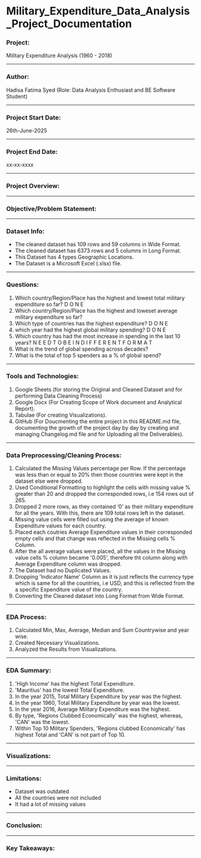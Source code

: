 # Military_Expenditure_Data_Analysis_Project_Documentation

### Project: 
Military Expenditure Analysis (1960 - 2018)

---

### Author:
Hadisa Fatima Syed (Role: Data Analysis Enthusiast and BE Software Student)

---

### Project Start Date:                                        
26th-June-2025

---

### Project End Date:
xx-xx-xxxx

---

### Project Overview:

---

### Objective/Problem Statement:

---

### Dataset Info:
- The cleaned dataset has 109 rows and 59 columns in Wide Format.
- The cleaned dataset has 6373 rows and 5 columns in Long Format.
- This Dataset has 4 types Geographic Locations.
- The Dataset is a Microsoft Excel (.xlsx) file.

---

### Questions:
1. Which country/Region/Place has the highest and lowest total military expenditure so far?       D O N E
2. Which country/Region/Place has the highest and loweset average military expenditure so far?
3. Which type of countries has the highest expenditure?                                           D O N E
4. which year had the highest global military spending?                                           D O N E    
6. Which country has had the most increase in spending in the last 10 years?                      N E E D    T O    B E    I N    D I F F E R E N T    F O R M A T
7. What is the trend of global spending across decades?
8. What is the total of top 5 spenders as a % of global spend?

--- 

### Tools and Technologies:
1. Google Sheets (for storing the Original and Cleaned Dataset and for performing Data Cleaning Process)
2. Google Docx (For Creating Scope of Work document and Analytical Report).
3. Tabulae (For creating Visualizations).
4. GitHub (For Doucmenting the entire project in this README.md file, documenting the growth of the project day by day by creating and managing Changelog.md file and for Uploading all the Deliverables).

---

### Data Preprocessing/Cleaning Process:
1. Calculated the Missing Values percentage per Row. If the percentage was less than or equal to 20% then those countries were kept in the dataset else were dropped.
2. Used Conditional Formatting to highlight the cells with missing value % greater than 20 and dropped the corresponded rows, i.e 154 rows out of 265.
3. Dropped 2 more rows, as they contained ‘0’ as their military expenditure for all the years. With this, there are 109 total rows left in the dataset.
4. Missing value cells were filled out using the average of known Expenditure values for each country.
5. Placed each coutries Average Expenditure values in their corresponded empty cells and that change was reflected in the Missing cells % Column.
7. After the all average values were placed, all the values in the Missing value cells % column became '0.005', therefore tht column along with Average Expenditure column was dropped.
8. The Dataset had no Duplicated Values.
9. Dropping 'Indicator Name' Column as it is just reflects the currency type which is same for all the countries, i.e USD, and this is reflected from the a specific Expenditure value of the country.
10. Converting the Cleaned dataset into Long Format from Wide Format.

---

### EDA Process:
1. Calculated Min, Max, Average, Median and Sum Countrywise and year wise.
2. Created Necessary Visualizations.
3. Analyzed the Results from Visualizations.

---

### EDA Summary:
1. 'High Income' has the highest Total Expenditure.
2. 'Mauritius' has the lowest Total Expenditure.
3. In the year 2015, Total Military Expenditure by year was the highest.
4. In the year 1960, Total Military Expenditure by year was the lowest.
5. In the year 2016, Average Military Expenditure was the highest.
6. By type, 'Regions Clubbed Economically' was the highest, whereas, 'CAN' was the lowest.
7. Within Top 10 Military Spenders, 'Regions clubbed Economically' has highest Total and 'CAN' is not part of Top 10.

---

### Visualizations:

---

### Limitations:
- Dataset was outdated
- All the countries were not included
- It had a lot of missing values

---

### Conclusion:

---

### Key Takeaways:


